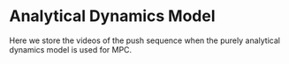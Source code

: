 # Analytical Dynamics Model

Here we store the videos of the push sequence when the purely analytical dynamics model is used for MPC.
